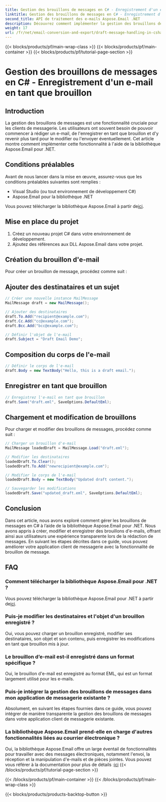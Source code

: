 ```yaml
---
title: Gestion des brouillons de messages en C# - Enregistrement d'un e-mail en tant que brouillon
linktitle: Gestion des brouillons de messages en C# - Enregistrement d'un e-mail en tant que brouillon
second_title: API de traitement des e-mails Aspose.Email .NET
description: Découvrez comment implémenter la gestion des brouillons de courrier électronique en C# à l'aide d'Aspose.Email pour .NET. Créez, modifiez et enregistrez des brouillons en toute transparence.
weight: 17
url: /fr/net/email-conversion-and-export/draft-message-handling-in-csharp-saving-email-as-draft/
---
```


{{< blocks/products/pf/main-wrap-class >}}
{{< blocks/products/pf/main-container >}}
{{< blocks/products/pf/tutorial-page-section >}}

# Gestion des brouillons de messages en C# - Enregistrement d'un e-mail en tant que brouillon


## Introduction

La gestion des brouillons de messages est une fonctionnalité cruciale pour les clients de messagerie. Les utilisateurs ont souvent besoin de pouvoir commencer à rédiger un e-mail, de l'enregistrer en tant que brouillon et d'y revenir plus tard pour le modifier ou l'envoyer éventuellement. Cet article montre comment implémenter cette fonctionnalité à l'aide de la bibliothèque Aspose.Email pour .NET.

## Conditions préalables

Avant de nous lancer dans la mise en œuvre, assurez-vous que les conditions préalables suivantes sont remplies :

- Visual Studio (ou tout environnement de développement C#)
- Aspose.Email pour la bibliothèque .NET

 Vous pouvez télécharger la bibliothèque Aspose.Email à partir de[ici](https://releases.aspose.com/email/net).

## Mise en place du projet

1. Créez un nouveau projet C# dans votre environnement de développement.
2. Ajoutez des références aux DLL Aspose.Email dans votre projet.

## Création du brouillon d'e-mail

Pour créer un brouillon de message, procédez comme suit :

## Ajouter des destinataires et un sujet

```csharp
// Créer une nouvelle instance MailMessage
MailMessage draft = new MailMessage();

// Ajouter des destinataires
draft.To.Add("recipient@example.com");
draft.Cc.Add("cc@example.com");
draft.Bcc.Add("bcc@example.com");

// Définir l'objet de l'e-mail
draft.Subject = "Draft Email Demo";
```

## Composition du corps de l'e-mail

```csharp
// Définir le corps de l'e-mail
draft.Body = new TextBody("Hello, this is a draft email.");
```

## Enregistrer en tant que brouillon

```csharp
// Enregistrez l'e-mail en tant que brouillon
draft.Save("draft.eml", SaveOptions.DefaultEml);
```

## Chargement et modification de brouillons

Pour charger et modifier des brouillons de messages, procédez comme suit :

```csharp
// Charger un brouillon d'e-mail
MailMessage loadedDraft = MailMessage.Load("draft.eml");

// Modifier les destinataires
loadedDraft.To.Clear();
loadedDraft.To.Add("newrecipient@example.com");

// Modifier le corps de l'e-mail
loadedDraft.Body = new TextBody("Updated draft content.");

// Sauvegarder les modifications
loadedDraft.Save("updated_draft.eml", SaveOptions.DefaultEml);
```

## Conclusion

Dans cet article, nous avons exploré comment gérer les brouillons de messages en C# à l’aide de la bibliothèque Aspose.Email pour .NET. Nous avons appris à créer, modifier et enregistrer des brouillons d'e-mails, offrant ainsi aux utilisateurs une expérience transparente lors de la rédaction de messages. En suivant les étapes décrites dans ce guide, vous pouvez améliorer votre application client de messagerie avec la fonctionnalité de brouillon de message.

## FAQ

### Comment télécharger la bibliothèque Aspose.Email pour .NET ?

 Vous pouvez télécharger la bibliothèque Aspose.Email pour .NET à partir de[ici](https://releases.aspose.com/email/net).

### Puis-je modifier les destinataires et l'objet d'un brouillon enregistré ?

Oui, vous pouvez charger un brouillon enregistré, modifier ses destinataires, son objet et son contenu, puis enregistrer les modifications en tant que brouillon mis à jour.

### Le brouillon d’e-mail est-il enregistré dans un format spécifique ?

Oui, le brouillon d'e-mail est enregistré au format EML, qui est un format largement utilisé pour les e-mails.

### Puis-je intégrer la gestion des brouillons de messages dans mon application de messagerie existante ?

Absolument, en suivant les étapes fournies dans ce guide, vous pouvez intégrer de manière transparente la gestion des brouillons de messages dans votre application client de messagerie existante.

### La bibliothèque Aspose.Email prend-elle en charge d'autres fonctionnalités liées au courrier électronique ?

 Oui, la bibliothèque Aspose.Email offre un large éventail de fonctionnalités pour travailler avec des messages électroniques, notamment l'envoi, la réception et la manipulation d'e-mails et de pièces jointes. Vous pouvez vous référer à la documentation pour plus de détails :[ici](https://reference.aspose.com)
{{< /blocks/products/pf/tutorial-page-section >}}

{{< /blocks/products/pf/main-container >}}
{{< /blocks/products/pf/main-wrap-class >}}

{{< blocks/products/products-backtop-button >}}
